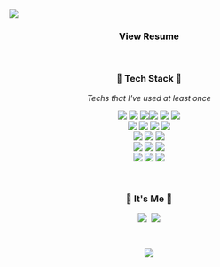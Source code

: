 <img src="https://capsule-render.vercel.app/api?type=Soft&color=7DB249&height=150&section=header&text=BUHEE%20KIM&fontSize=50&animation=twinkling&fontColor=EEEEEE" />


<br>

<h3 align="center">
    <a href="https://www.notion.so/b09a47e0fab94e7aaf2021fed1c94785" style="color: black; text-decoration: none;"> 
	View Resume
    </a>
</h3>

<br>

<h3 align="center"> 💚 Tech Stack 💚</h3>

<p align="center"> <em>Techs that I've used at least once</em> </p>

<p align="center">
  <img src="https://img.shields.io/badge/Java-007396?style=flat-square&logo=Java&logoColor=white&style=flat"/></a>
  <img src="https://img.shields.io/badge/Spring Boot-6DB33F?style=flat-square&logo=Spring&logoColor=white&style=flat"/></a>
  <img src="https://img.shields.io/badge/MySQL-4479A1?style=flat-square&logo=MySQL&logoColor=white&style=flat"/><img src="https://img.shields.io/badge/-JPA-gray?logoColor=white&style=flat"/></a>
  <img src="https://img.shields.io/badge/Python-3766AB?style=flat-square&logo=Python&logoColor=white&style=flat"/></a>
  <img src="https://img.shields.io/badge/Flask-000000?style=flat-square&logo=Flask&logoColor=white&style=flat"/></a>
  <br>
  <img src="https://img.shields.io/badge/Node.js-339933?style=flat-square&logo=Node.js&logoColor=white&style=flat"/></a>
  <img src="https://img.shields.io/badge/JavaScript-f7df1e?style=flat-square&logo=javascript&logoColor=white&style=flat"/></a>
  <img src="https://img.shields.io/badge/HTML5-e34f26?style=flat-square&logo=html5&logoColor=white&style=flat"/></a>
  <img src="https://img.shields.io/badge/CSS3-1572B6?style=flat-square&logo=css3&logoColor=white&style=flat"/></a>
  <br>
  <img src="https://img.shields.io/badge/React Native-61DAFB?style=flat-square&logo=React&logoColor=white&style=flat"/></a>
  <img src="https://img.shields.io/badge/Expo-000020?style=flat-square&logo=Expo&logoColor=white&style=flat"/></a>
  <img src="https://img.shields.io/badge/Firebase-FFCA28?style=flat-square&logo=Firebase&logoColor=white&style=flat"/></a>
  <br>
  <img src="https://img.shields.io/badge/AWS-232F3E?style=flat-square&logo=amazon%20AWS&logoColor=white&style=flat"/></a>
  <img src="https://img.shields.io/badge/PyTorch-EE4C2C?style=flat-square&logo=PyTorch&logoColor=white&style=flat"/></a>
  <img src="https://img.shields.io/badge/NumPy-013243?style=flat-square&logo=NumPy&logoColor=white&style=flat"/></a>
  <br>
  <img src="https://img.shields.io/badge/Swagger-85EA2D?style=flat-square&logo=Swagger&logoColor=white&style=flat"/></a>
  <img src="https://img.shields.io/badge/Jira-0052CC?style=flat-square&logo=Jira%20software&logoColor=white&style=flat"/></a>
  <img src="https://img.shields.io/badge/Gitlab-FCA121?style=flat-square&logo=Gitlab&logoColor=white&style=flat"/></a>
</p>
<br>

<h3 align="center"> 💚 It's Me 💚 </h3>
<p align="center">
  <a href="https://velog.io/@buri-1029"><img src="https://img.shields.io/badge/Tech%20Blog-11B48A?style=flat-square&logo=Vimeo&logoColor=white&link=https://velog.io/@buri-1029"/></a>&nbsp
<!--   <a href="https://www.instagram.com/bu._.rii/"><img src="https://img.shields.io/badge/Instagram-E4405F?style=flat-square&logo=Instagram&logoColor=white&link=https://www.instagram.com/bu._.rii/"/></a>&nbsp -->
  <a href="mailto:buhee1029@gmail.com"><img src="https://img.shields.io/badge/Gmail-d14836?style=flat-square&logo=Gmail&logoColor=white&link=buhee1029@gmail.com"/></a>
</p>
<br>

<p align="center">
    <img src="https://github-readme-stats.vercel.app/api?username=buri-1029&show_icons=true&theme=flag-india&count_private=true"/></a>
</p>
